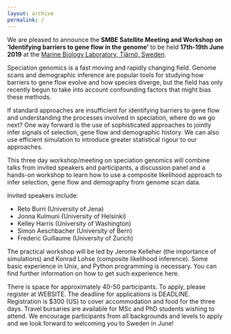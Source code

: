 ```yaml
---
layout: archive
permalink: /
---
```


We are pleased to announce the **SMBE Satellite Meeting and Workshop on ‘Identifying barriers to gene flow in the genome’** to be held **17th-19th June 2019** at the [Marine Biology Laboratory, Tjärnö, Sweden](https://loven.gu.se/english/about_the_loven_centre/tjarno).

Speciation genomics is a fast moving and rapidly changing field. Genome scans and demographic inference are popular tools for studying how barriers to gene flow evolve and how species diverge, but the field has only recently begun to take into account confounding factors that might bias these methods.

If standard approaches are insufficient for identifying barriers to gene flow and understanding the processes involved in speciation, where do we go next? One way forward is the use of sophisticated approaches to jointly infer signals of selection, gene flow and demographic history. We can also use efficient simulation to introduce greater statistical rigour to our approaches.

This three day workshop/meeting on speciation genomics will combine talks from invited speakers and participants, a discussion panel and a hands-on workshop to learn how to use a composite likelihood approach to infer selection, gene flow and demography from genome scan data. 

Invited speakers include:
* Reto Burri (University of Jena)
* Jonna Kulmuni (University of Helsinki)
* Kelley Harris (University of Washington)
* Simon Aeschbacher (University of Bern)
* Frederic Guillaume (University of Zurich)

The practical workshop will be led by Jerome Kelleher (the importance of simulations) and Konrad Lohse (composite likelihood inference). Some basic experience in Unix, and Python programming is necessary. You can find further information on how to get such experience here.

There is space for approximately 40-50 participants. To apply, please register at WEBSITE. The deadline for applications is DEADLINE. Registration is $300 (US) to cover accommodation and food for the three days. Travel bursaries are available for MSc and PhD students wishing to attend. We encourage participants from all backgrounds and levels to apply and we look forward to welcoming you to Sweden in June!
